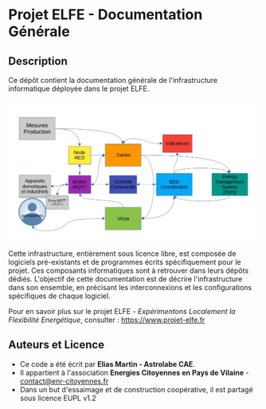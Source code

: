 # Projet ELFE - Documentation Générale

## Description
Ce dépôt contient la documentation générale de l'infrastructure informatique déployée dans le projet ELFE.

![](architecture_informatique_elfe.jpg)

Cette infrastructure, entièrement sous licence libre, est composée de logiciels pré-existants et de programmes écrits spécifiquement pour le projet. Ces composants informatiques sont à retrouver dans leurs dépôts dédiés.
L'objectif de cette documentation est de décrire l'infrastructure dans son ensemble, en précisant les interconnexions et les configurations spécifiques de chaque logiciel.

Pour en savoir plus sur le projet ELFE - *Expérimentons Localement la Flexibilité Energétique*, consulter : https://www.projet-elfe.fr

## Auteurs et Licence
* Ce code a été écrit par **Elias Martin - Astrolabe CAE**. 
* Il appartient à l'association **Energies Citoyennes en Pays de Vilaine** - contact@enr-citoyennes.fr
* Dans un but d'essaimage et de construction coopérative, il est partagé sous licence EUPL v1.2
